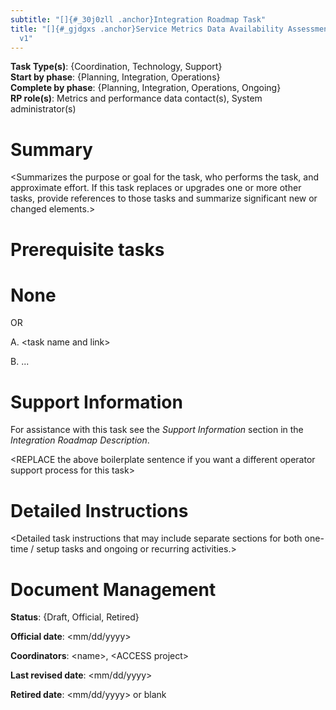 ```yaml
---
subtitle: "[]{#_30j0zll .anchor}Integration Roadmap Task"
title: "[]{#_gjdgxs .anchor}Service Metrics Data Availability Assessment
  v1"
---
```


**Task Type(s)**: {Coordination, Technology, Support}\
**Start by phase**: {Planning, Integration, Operations}\
**Complete by phase**: {Planning, Integration, Operations, Ongoing}\
**RP role(s)**: Metrics and performance data contact(s), System
administrator(s)

# Summary

\<Summarizes the purpose or goal for the task, who performs the task,
and approximate effort. If this task replaces or upgrades one or more
other tasks, provide references to those tasks and summarize significant
new or changed elements.\>

# Prerequisite tasks

# None

OR

A.  \<task name and link\>

B.  ...

# Support Information

For assistance with this task see the *Support Information* section in
the *Integration Roadmap Description*.

\<REPLACE the above boilerplate sentence if you want a different
operator support process for this task\>

# Detailed Instructions

\<Detailed task instructions that may include separate sections for both
one-time / setup tasks and ongoing or recurring activities.\>

# Document Management

**Status**: {Draft, Official, Retired}

**Official date**: \<mm/dd/yyyy\>

**Coordinators**: \<name\>, \<ACCESS project\>

**Last revised date**: \<mm/dd/yyyy\>

**Retired date**: \<mm/dd/yyyy\> or blank
